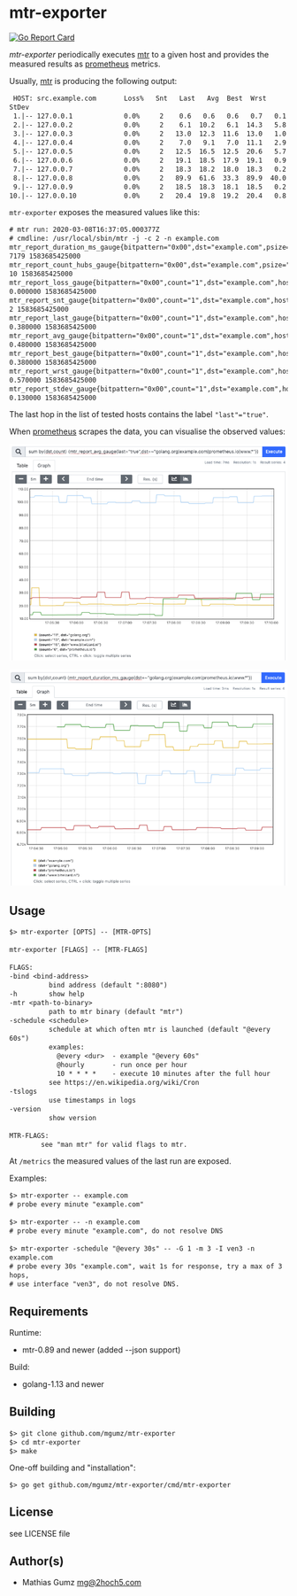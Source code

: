 # mtr-exporter

[![Go Report Card](https://goreportcard.com/badge/github.com/mgumz/mtr-exporter)](https://goreportcard.com/report/github.com/mgumz/mtr-exporter)


*mtr-exporter* periodically executes [mtr] to a given host and provides the
measured results as [prometheus] metrics.

Usually, [mtr] is producing the following output:

     HOST: src.example.com       Loss%   Snt   Last   Avg  Best  Wrst StDev
     1.|-- 127.0.0.1             0.0%     2    0.6   0.6   0.6   0.7   0.1
     2.|-- 127.0.0.2             0.0%     2    6.1  10.2   6.1  14.3   5.8
     3.|-- 127.0.0.3             0.0%     2   13.0  12.3  11.6  13.0   1.0
     4.|-- 127.0.0.4             0.0%     2    7.0   9.1   7.0  11.1   2.9
     5.|-- 127.0.0.5             0.0%     2   12.5  16.5  12.5  20.6   5.7
     6.|-- 127.0.0.6             0.0%     2   19.1  18.5  17.9  19.1   0.9
     7.|-- 127.0.0.7             0.0%     2   18.3  18.2  18.0  18.3   0.2
     8.|-- 127.0.0.8             0.0%     2   89.9  61.6  33.3  89.9  40.0
     9.|-- 127.0.0.9             0.0%     2   18.5  18.3  18.1  18.5   0.2
    10.|-- 127.0.0.10            0.0%     2   20.4  19.8  19.2  20.4   0.8

`mtr-exporter` exposes the measured values like this:

    # mtr run: 2020-03-08T16:37:05.000377Z
    # cmdline: /usr/local/sbin/mtr -j -c 2 -n example.com
    mtr_report_duration_ms_gauge{bitpattern="0x00",dst="example.com",psize="64",src="src.example.com",tests="2",tos="0x0"} 7179 1583685425000
    mtr_report_count_hubs_gauge{bitpattern="0x00",dst="example.com",psize="64",src="src.example.com",tests="2",tos="0x0"} 10 1583685425000
    mtr_report_loss_gauge{bitpattern="0x00",count="1",dst="example.com",host="127.0.0.1",psize="64",src="src.example.com",tests="2",tos="0x0"} 0.000000 1583685425000
    mtr_report_snt_gauge{bitpattern="0x00",count="1",dst="example.com",host="127.0.0.1",psize="64",src="src.example.com",tests="2",tos="0x0"} 2 1583685425000
    mtr_report_last_gauge{bitpattern="0x00",count="1",dst="example.com",host="127.0.0.1",psize="64",src="src.example.com",tests="2",tos="0x0"} 0.380000 1583685425000
    mtr_report_avg_gauge{bitpattern="0x00",count="1",dst="example.com",host="127.0.0.1",psize="64",src="src.example.com",tests="2",tos="0x0"} 0.480000 1583685425000
    mtr_report_best_gauge{bitpattern="0x00",count="1",dst="example.com",host="127.0.0.1",psize="64",src="src.example.com",tests="2",tos="0x0"} 0.380000 1583685425000
    mtr_report_wrst_gauge{bitpattern="0x00",count="1",dst="example.com",host="127.0.0.1",psize="64",src="src.example.com",tests="2",tos="0x0"} 0.570000 1583685425000
    mtr_report_stdev_gauge{bitpattern="0x00",count="1",dst="example.com",host="127.0.0.1",psize="64",src="src.example.com",tests="2",tos="0x0"} 0.130000 1583685425000

The last hop in the list of tested hosts contains the label `"last"="true"`.

When [prometheus] scrapes the data, you can visualise the observed values:

![MTR results in prometheus](./media/screenshot-2020-03-08+181019.9188279670.png "MTR 1")

![MTR results in prometheus](./media/screenshot-2020-03-08+181030.4810786850.png "MTR 1")

## Usage

    $> mtr-exporter [OPTS] -- [MTR-OPTS]

    mtr-exporter [FLAGS] -- [MTR-FLAGS]

    FLAGS:
    -bind <bind-address>
              bind address (default ":8080")
    -h        show help
    -mtr <path-to-binary>
              path to mtr binary (default "mtr")
    -schedule <schedule>
              schedule at which often mtr is launched (default "@every 60s")
              examples:
                @every <dur>  - example "@every 60s"
                @hourly       - run once per hour
                10 * * * *    - execute 10 minutes after the full hour
              see https://en.wikipedia.org/wiki/Cron
    -tslogs
              use timestamps in logs
    -version
              show version

    MTR-FLAGS:
            see "man mtr" for valid flags to mtr.

At `/metrics` the measured values of the last run are exposed.

Examples:

    $> mtr-exporter -- example.com
    # probe every minute "example.com"

    $> mtr-exporter -- -n example.com
    # probe every minute "example.com", do not resolve DNS

    $> mtr-exporter -schedule "@every 30s" -- -G 1 -m 3 -I ven3 -n example.com
    # probe every 30s "example.com", wait 1s for response, try a max of 3 hops,
    # use interface "ven3", do not resolve DNS.

## Requirements

Runtime:

* mtr-0.89 and newer (added --json support)

Build:

* golang-1.13 and newer

## Building

    $> git clone github.com/mgumz/mtr-exporter
    $> cd mtr-exporter
    $> make

One-off building and "installation":

    $> go get github.com/mgumz/mtr-exporter/cmd/mtr-exporter

## License

see LICENSE file

## Author(s)

* Mathias Gumz <mg@2hoch5.com>

[mtr]: https://www.bitwizard.nl/mtr/index.html
[prometheus]: https://prometheus.io
